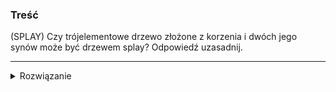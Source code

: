### Treść
(SPLAY)
Czy trójelementowe drzewo złożone z korzenia i dwóch jego synów może być drzewem splay? Odpowiedź uzasadnij.

------
<details><summary>Rozwiązanie</summary>

Drzewo splay, to BST z dodatkową operacją splay, przesuwającą serią rotacji wybrany wierzchołek do korzenia. Więc podane drzewo, może być drzewem splay.
Przykład powstania takiego drzewa:
insert(1), insert(3), insert(2)
<p>
    
